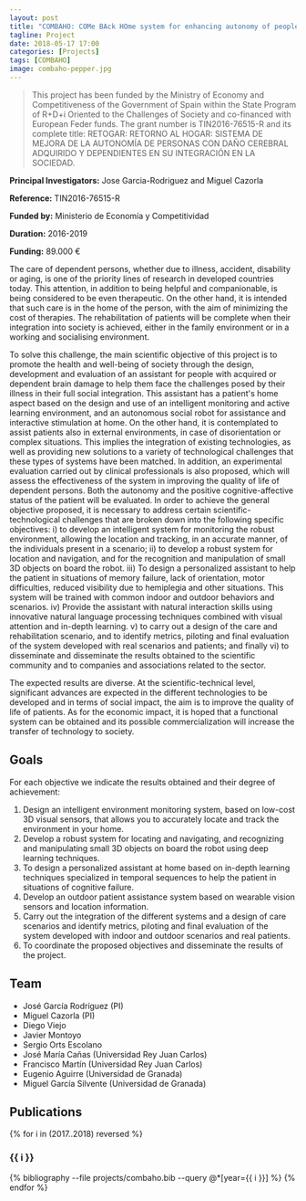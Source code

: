 ```yaml
---
layout: post
title: "COMBAHO: COMe BAck HOme system for enhancing autonomy of people with acquired brain injury and dependent on their integration into society"
tagline: Project
date: 2018-05-17 17:00
categories: [Projects]
tags: [COMBAHO]
image: combaho-pepper.jpg
---
```


<blockquote>
This project has been funded by the Ministry of Economy and Competitiveness of the Government of Spain within the State Program of R+D+i Oriented to the Challenges of Society and co-financed with European Feder funds. The grant number is TIN2016-76515-R and its complete title: RETOGAR: RETORNO AL HOGAR: SISTEMA DE MEJORA DE LA AUTONOMÍA DE PERSONAS CON DAÑO CEREBRAL ADQUIRIDO Y DEPENDIENTES EN SU INTEGRACIÓN EN LA SOCIEDAD.
</blockquote>

**Principal Investigators:** Jose Garcia-Rodriguez and Miguel Cazorla

**Reference:** TIN2016-76515-R

**Funded by:** Ministerio de Economía y Competitividad

**Duration:** 2016-2019

**Funding:** 89.000 €


The care of dependent persons, whether due to illness, accident, disability or aging, is one of the priority lines of research in developed countries today. This attention, in addition to being helpful and companionable, is being considered to be even therapeutic. On the other hand, it is intended that such care is in the home of the person, with the aim of minimizing the cost of therapies. The rehabilitation of patients will be complete when their integration into society is achieved, either in the family environment or in a working and socialising environment.

To solve this challenge, the main scientific objective of this project is to promote the health and well-being of society through the design, development and evaluation of an assistant for people with acquired or dependent brain damage to help them face the challenges posed by their illness in their full social integration. This assistant has a patient's home aspect based on the design and use of an intelligent monitoring and active learning environment, and an autonomous social robot for assistance and interactive stimulation at home. On the other hand, it is contemplated to assist patients also in external environments, in case of disorientation or complex situations. This implies the integration of existing technologies, as well as providing new solutions to a variety of technological challenges that these types of systems have been matched. In addition, an experimental evaluation carried out by clinical professionals is also proposed, which will assess the effectiveness of the system in improving the quality of life of dependent persons. Both the autonomy and the positive cognitive-affective status of the patient will be evaluated.
In order to achieve the general objective proposed, it is necessary to address certain scientific-technological challenges that are broken down into the following specific objectives: i) to develop an intelligent system for monitoring the robust environment, allowing the location and tracking, in an accurate manner, of the individuals present in a scenario; ii) to develop a robust system for location and navigation, and for the recognition and manipulation of small 3D objects on board the robot. iii) To design a personalized assistant to help the patient in situations of memory failure, lack of orientation, motor difficulties, reduced visibility due to hemiplegia and other situations. This system will be trained with common indoor and outdoor behaviors and scenarios. iv) Provide the assistant with natural interaction skills using innovative natural language processing techniques combined with visual attention and in-depth learning. v) to carry out a design of the care and rehabilitation scenario, and to identify metrics, piloting and final evaluation of the system developed with real scenarios and patients; and finally vi) to disseminate and disseminate the results obtained to the scientific community and to companies and associations related to the sector.

The expected results are diverse. At the scientific-technical level, significant advances are expected in the different technologies to be developed and in terms of social impact, the aim is to improve the quality of life of patients. As for the economic impact, it is hoped that a functional system can be obtained and its possible commercialization will increase the transfer of technology to society.

## Goals

For each objective we indicate the results obtained and their degree of achievement:

1. Design an intelligent environment monitoring system, based on low-cost 3D visual sensors, that allows you to accurately locate and track the environment in your home.
2. Develop a robust system for locating and navigating, and recognizing and manipulating small 3D objects on board the robot using deep learning techniques.
3. To design a personalized assistant at home based on in-depth learning techniques specialized in temporal sequences to help the patient in situations of cognitive failure.
4. Develop an outdoor patient assistance system based on wearable vision sensors and location information.
5. Carry out the integration of the different systems and a design of care scenarios and identify metrics, piloting and final evaluation of the system developed with indoor and outdoor scenarios and real patients.
6. To coordinate the proposed objectives and disseminate the results of the project.

## Team

- José García Rodríguez  (PI)
- Miguel  Cazorla (PI)
- Diego Viejo
- Javier Montoyo
- Sergio Orts Escolano
- José María Cañas (Universidad Rey Juan Carlos)
- Francisco Martín (Universidad Rey Juan Carlos)
- Eugenio Aguirre (Universidad de Granada)
- Miguel García Silvente (Universidad de Granada)

## Publications

{% for i in (2017..2018) reversed %}
  <h3>{{ i }}</h3>

  {% bibliography --file projects/combaho.bib --query @*[year={{ i }}] %}
{% endfor %}
